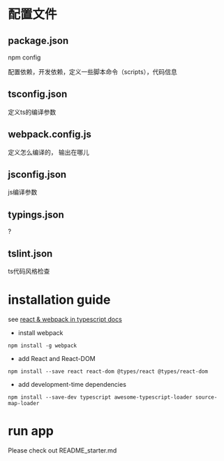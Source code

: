 # 配置文件

## package.json

  npm config

  配置依赖，开发依赖，定义一些脚本命令（scripts），代码信息


## tsconfig.json

定义ts的编译参数

## webpack.config.js

定义怎么编译的， 输出在哪儿

## jsconfig.json

js编译参数

## typings.json
?

## tslint.json
ts代码风格检查


# installation guide

see [react & webpack in typescript docs](https://www.typescriptlang.org/docs/handbook/react-&-webpack.html)
* install webpack

```
npm install -g webpack
```

* add React and React-DOM

```
npm install --save react react-dom @types/react @types/react-dom
```

* add development-time dependencies

```
npm install --save-dev typescript awesome-typescript-loader source-map-loader

```

# run app

Please check out README_starter.md
